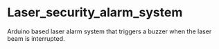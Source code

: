 # Laser_security_alarm_system
Arduino based laser alarm system that triggers a buzzer when the laser beam is interrupted.
